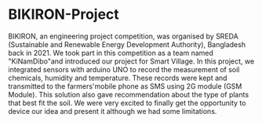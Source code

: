 # BIKIRON-Project
BIKIRON, an engineering project competition, was organised by SREDA (Sustainable and Renewable Energy Development Authority), Bangladesh back in 2021. We took part in this competition as a team named "KiNamDibo"and introduced our project for Smart Village. 
In this project, we integrated sensors with arduino UNO to record the measurement of soil chemicals, humidity and temperature. These records were kept and transmitted to the farmers'mobile phone as SMS using 2G module (GSM Module). This solution also gave recommendation about the type of plants that best fit the soil. We were very excited to finally get the opportunity to device our idea and present it although we had some limitations.

